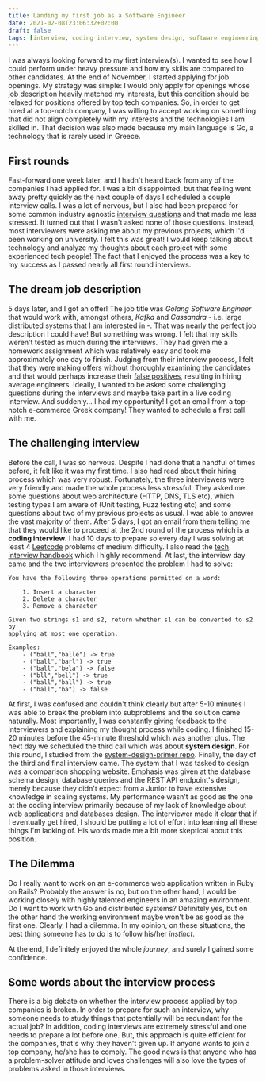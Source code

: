 ```yaml
---
title: Landing my first job as a Software Engineer
date: 2021-02-08T23:06:32+02:00
draft: false
tags: [interview, coding interview, system design, software engineering]
---
```




I was always looking forward to my first interview(s). I wanted to see how I could
perform under heavy pressure and how my skills are compared to other candidates.
At the end of November, I started applying for job openings. My strategy was 
simple: I would only apply for openings whose job description heavily
matched my interests, but this condition should be relaxed for positions offered by top tech 
companies. So, in order to get hired at a top-notch company, I was willing to accept working on something that did not align completely with my interests and the technologies I am skilled in. That decision was also made because my main language is Go, a technology that is rarely used in Greece.

## __First rounds__

Fast-forward one week later, and I hadn't heard back from any of the companies I had applied for. I was a bit disappointed, but that feeling went away pretty quickly as the next couple of days I scheduled a couple interview calls. I was a lot of nervous, but I also had been prepared for some common industry agnostic [interview questions](https://www.indeed.com/career-advice/interviewing/top-interview-questions-and-answers) and that made me less stressed. It turned out that I wasn't asked none of those questions. Instead, most interviewers were asking me about my previous projects,
which I'd been working on university. I felt this was great! I would keep talking
about technology and analyze my thoughts about each project with some experienced 
tech people! The fact that I enjoyed the process was a key to my success as I 
passed nearly all first round interviews. 

## __The dream job description__ 

5 days later, and I got an offer! The job title was *Golang Software Engineer* that
would work with, amongst others, *Kafka* and *Cassandra* - i.e. large distributed systems that I am interested in -. That was nearly the perfect job description I could have! But something was wrong. I felt that my skills weren't tested 
as much during the interviews. They had given me a homework assignment which was 
relatively easy and took me approximately one day to finish. Judging from their interview process, I felt that they were making offers without thoroughly examining the candidates and that would perhaps increase their [false positives](https://en.wikipedia.org/wiki/False_positives_and_false_negatives), resulting in hiring average engineers.  Ideally, I wanted to be asked some challenging questions during the interviews and maybe take part in a live coding interview. And suddenly... I had my opportunity! I got an email from a top-notch e-commerce Greek company! They wanted to schedule a first call with me.

## __The challenging interview__

Before the call, I was so nervous. Despite I had done that a handful of times before, it felt like it was my first time. I also had read about their hiring process which was very robust. Fortunately, the three interviewers were very friendly and made the whole process less stressful. They asked me some questions about web architecture (HTTP, DNS, TLS etc), which testing types I am aware of (Unit testing, Fuzz testing etc) and some questions about two of my previous projects as usual. I was able to answer the vast majority of them. After 5 days, I got an email from them telling me 
that they would like to proceed at the 2nd round of the process which is a __coding interview__. I had 10 days to prepare so every day I was solving at least 4 [Leetcode](https://leetcode.com/) problems of medium difficulty. I also read the [tech interview handbook](https://github.com/yangshun/tech-interview-handbook) which I highly recommend. At last, the interview day came and the two interviewers presented the problem I had to solve:  

    You have the following three operations permitted on a word:

        1. Insert a character 
        2. Delete a character 
        3. Remove a character 
    
    Given two strings s1 and s2, return whether s1 can be converted to s2 by
    applying at most one operation.

    Examples:
        - ("ball","balle") -> true 
        - ("ball","barl") -> true
        - ("ball","bela") -> false
        - ("bll","bell") -> true
        - ("ball","ball") -> true
        - ("ball","ba") -> false
At first, I was confused and couldn't think clearly but after 5-10 minutes I was able to break the problem into subproblems and the solution came naturally.
Most importantly, I was constantly giving feedback to the interviewers and explaining my thought process while coding. I finished 15-20 minutes before the 45-minute threshold 
which was another plus. The next day we scheduled the third call which was about
__system design__. For this round, I studied from the [system-design-primer repo](https://github.com/donnemartin/system-design-primer). Finally, the day of the third and final interview came. The system that I was tasked to design was a comparison shopping website. Emphasis was given at the database schema design, database queries and the REST API endpoint's design, merely because they didn't expect from a Junior to have extensive knowledge in scaling systems. My performance wasn't as good as the one at the coding interview primarily because of my lack of knowledge about 
web applications and databases design. The interviewer made it clear that if I eventually get hired, I should be putting a lot of effort into learning all these things I'm lacking of. His words made me a bit more skeptical about this position. 

## __The Dilemma__

Do I really want to work on an e-commerce web application written in Ruby on Rails? Probably the answer is no, but on the other hand, I would be working closely with highly talented engineers in an amazing environment. 
Do I want to work with Go and distributed systems? Definitely yes, but on the other hand the working environment maybe won't be as good as the first one.
Clearly, I had a dilemma. In my opinion, on these situations, the best thing someone has to do is to follow his/her *instinct*. 

At the end, I definitely enjoyed the whole *journey*, and surely I gained some confidence.  

## __Some words about the interview process__

There is a big debate on whether the interview process applied by top companies is broken. In order to prepare for such an interview, why someone needs to study things that potentially will be redundant for the actual job? In addition, coding interviews are extremely stressful and one needs to prepare a lot before one. 
But, this approach is quite efficient for the companies, that's why they haven't given up. If anyone wants to join a top company, he/she has to comply. The good news is that anyone who has a problem-solver attitude and loves challenges will also love the types of problems asked in those interviews. 


